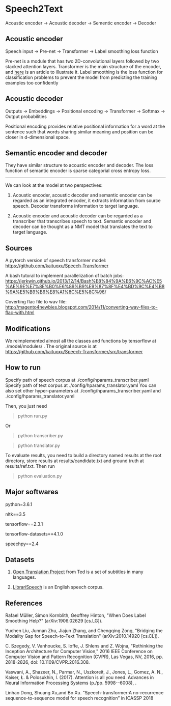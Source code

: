 # Speech2Text

Acoustic encoder -> Acoustic decoder -> Sementic encoder -> Decoder

## Acoustic encoder

Speech input -> Pre-net -> Transformer -> Label smoothing loss function

Pre-net is a module that has two 2D-convolutional layers followed by two stacked attention layers.
Transformer is the main structure of the encoder, and [here](http://jalammar.github.io/illustrated-transformer/) is an article to illustrate it. 
Label smoothing is the loss function for classification problems to prevent the model from predicting the training examples too confidently

## Acoustic decoder
Outputs -> Embeddings -> Positional encoding -> Transformer -> Softmax -> Output probabilities

Positional encoding provides relative positional information for a word at the sentence such that words sharing similar meaning and position can be closer in d-dimensional space.

## Semantic encoder and decoder

They have similar structure to acoustic encoder and decoder. The loss function of semantic encoder is sparse categorial cross entropy loss.

---
We can look at the model at two perspectives:
1. Acoustic encoder, acoustic decoder and semantic encoder can be regarded as an integrated encoder, it extracts information from source speech. Decoder transforms information to target language.

2. Acoustic encoder and acoustic decoder can be regarded as a transcriber that transcribes speech to text. Semantic encoder and decoder can be thought as a NMT model that translates the text to target language.

## Sources
A pytorch version of speech transformer model: https://github.com/kaituoxu/Speech-Transformer

A bash tutoral to implement parallelization of batch jobs: https://jerkwin.github.io/2013/12/14/Bash%E8%84%9A%E6%9C%AC%E5%AE%9E%E7%8E%B0%E6%89%B9%E9%87%8F%E4%BD%9C%E4%B8%9A%E5%B9%B6%E8%A1%8C%E5%8C%96/

Coverting flac file to wav file: http://magento4newbies.blogspot.com/2014/11/converting-wav-files-to-flac-with.html

## Modifications
We reimplemented almost all the classes and functions by tensorflow at ./model/modules/ . The original source is at https://github.com/kaituoxu/Speech-Transformer/src/transformer

## How to run
Specify path of speech corpus at ./config/hparams_transcriber.yaml
Specify path of text corpus at ./config/hparams_translator.yaml
You can also set other hyper-parameters at ./config/hparams_transcriber.yaml and ./config/hparams_translator.yaml

Then, you just need
> python run.py

Or
> python transcriber.py

> python translator.py

To evaluate results, you need to build a directory named results at the root directory, store results at results/candidate.txt and ground truth at results/ref.txt. Then run
> python evaluation.py

## Major softwares
python=3.6.1

nltk==3.5

tensorflow==2.3.1

tensorflow-datasets==4.1.0

speechpy==2.4

## Datasets
1. [Open Translation Project](https://www.ted.com/participate/translate) from Ted is a set of subtitles in many languages.

2. [LibrariSpeech](http://www.openslr.org/12/) is an English speech corpus.

## References
Rafael Müller, Simon Kornblith, Geoffrey Hinton, "When Does Label Smoothing Help?" (arXiv:1906.02629 [cs.LG]).

Yuchen Liu, Junnan Zhu, Jiajun Zhang, and Chengqing Zong, "Bridging the Modality Gap for Speech-to-Text Translation" (arXiv:2010.14920 [cs.CL]).

C. Szegedy, V. Vanhoucke, S. Ioffe, J. Shlens and Z. Wojna, "Rethinking the Inception Architecture for Computer Vision," 2016 IEEE Conference on Computer Vision and Pattern Recognition (CVPR), Las Vegas, NV, 2016, pp. 2818-2826, doi: 10.1109/CVPR.2016.308.

Vaswani, A., Shazeer, N., Parmar, N., Uszkoreit, J., Jones, L., Gomez, A. N., Kaiser, Ł. & Polosukhin, I. (2017). Attention is all you need. Advances in Neural Information Processing Systems (p./pp. 5998--6008), .

Linhao Dong, Shuang Xu,and Bo Xu. “Speech-transformer:A no-recurrence sequence-to-sequence model for speech recognition” in ICASSP 2018



